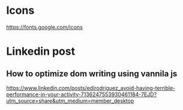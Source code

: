 # Icons
https://fonts.google.com/icons

# Linkedin post

## How to optimize dom writing using vannila js
  https://www.linkedin.com/posts/edirodriguez_avoid-having-terrible-performance-in-your-activity-7136247553930461184-7EJD?utm_source=share&utm_medium=member_desktop
